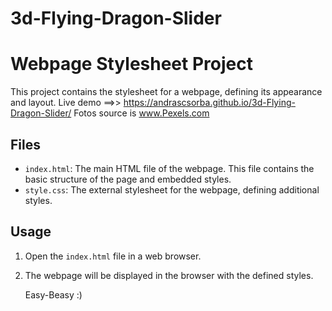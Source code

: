 # 3d-Flying-Dragon-Slider
# Webpage Stylesheet Project

This project contains the stylesheet for a webpage, defining its appearance and layout.
Live demo ==>> https://andrascsorba.github.io/3d-Flying-Dragon-Slider/
Fotos source is www.Pexels.com 

## Files

- `index.html`: The main HTML file of the webpage. This file contains the basic structure of the page and embedded styles.
- `style.css`: The external stylesheet for the webpage, defining additional styles.

## Usage

1. Open the `index.html` file in a web browser.
2. The webpage will be displayed in the browser with the defined styles.

   Easy-Beasy :)

